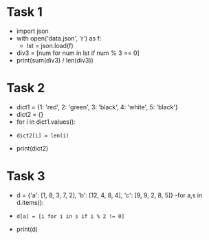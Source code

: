 # Task 1
- import json
- with open('data.json', 'r') as f:
    - lst = json.load(f)
- div3 = [num for num in lst if num % 3 == 0]
- print(sum(div3) / len(div3))

# Task 2
- dict1 = {1: 'red', 2: 'green', 3: 'black', 4: 'white', 5: 'black'}
- dict2 = {}
- for i in dict1.values():
-     dict2[i] = len(i)
- print(dict2)

# Task 3
- d = {'a': [1, 8, 3, 7, 2], 'b': [12, 4, 8, 4], 'c': [9, 9, 2, 8, 5]}
-for a,s in d.items():
-     d[a] = [i for i in s if i % 2 != 0]
- print(d)
